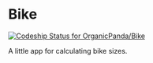 Bike
====

[ ![Codeship Status for OrganicPanda/Bike](https://codeship.com/projects/2b7b1ad0-0a70-0132-783b-7affebf0af3d/status)](https://codeship.com/projects/31767)

A little app for calculating bike sizes.